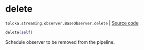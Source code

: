 # delete
`toloka.streaming.observer.BaseObserver.delete` | [Source code](https://github.com/Toloka/toloka-kit/blob/v1.1.1/src/streaming/observer.py#L43)

```python
delete(self)
```

Schedule observer to be removed from the pipeline.

